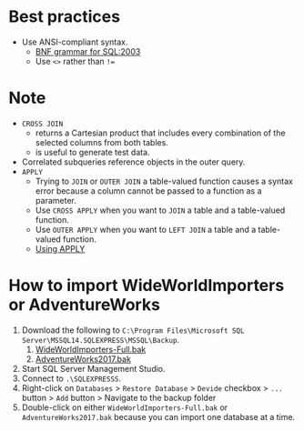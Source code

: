 # Best practices
* Use ANSI-compliant syntax.
  * [BNF grammar for SQL:2003](https://ronsavage.github.io/SQL)
  * Use `<>` rather than `!=`
  
# Note
* `CROSS JOIN`
  * returns a Cartesian product that includes every combination of the selected columns from both tables.
  * is useful to generate test data.
* Correlated subqueries reference objects in the outer query.
* `APPLY`
  * Trying to `JOIN` or `OUTER JOIN` a table-valued function causes a syntax error because a column cannot be passed to a function as a parameter.
  * Use `CROSS APPLY` when you want to `JOIN` a table and a table-valued function.
  * Use `OUTER APPLY` when you want to `LEFT JOIN` a table and a table-valued function.
  * [Using APPLY](https://docs.microsoft.com/en-us/previous-versions/sql/sql-server-2008-r2/ms175156(v=sql.105))
  
# How to import WideWorldImporters or AdventureWorks
1. Download the following to `C:\Program Files\Microsoft SQL Server\MSSQL14.SQLEXPRESS\MSSQL\Backup`.
   1. [WideWorldImporters-Full.bak](https://github.com/Microsoft/sql-server-samples/tree/master/samples/databases/wide-world-importers)
   2. [AdventureWorks2017.bak](https://github.com/Microsoft/sql-server-samples/tree/master/samples/databases/adventure-works)
2. Start SQL Server Management Studio.
3. Connect to `.\SQLEXPRESSS`.
4. Right-click on `Databases` > `Restore Database` > `Devide` checkbox > `...` button > `Add` button > Navigate to the backup folder
5. Double-click on either `WideWorldImporters-Full.bak` or `AdventureWorks2017.bak` because you can import one database at a time.
